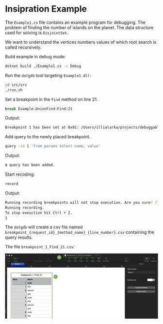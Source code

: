 # Insipration Example 

The `Example1.cs` file contains an example program for debugging. The problem of finding the number of islands on the planet. The data structure used for solving is `DisjointSet`.

We want to understand the vertices numbers values of which root search is called recursively.

Build example in debug mode:

```bash
dotnet build ./Example1.cs -c Debug
```

Run the `dotgdb` tool targeting `Example1.dll`:

```bash
cd src/srv
./run.sh
```

Set a breakpoint in the `Find` method on line 21.

```bash
break Example.UnionFind:Find:21
```

Output:
```bash
Breakpoint 1 has been set at 0x01: /Users/illialarka/projects/debuggable/FileSystem/Program.cs, line 21.
```

Add query to the newly placed breakpoint.
```bash
query -id 1 'from params select name, value'
```

Output:
```bash
A query has been added.
```

Start recoding:
```bash
record
```

Output:
```bash
Running recording breakpoints will not stop execution. Are you sure? [Y/N]Y
Running recording.
To stop exeuction hit Ctrl + Z.
1
```

The `dotgdb` will create a csv file named `breakpoint_{request_id}_{method_name}_{line_number}.csv` containing the query results.

The file `breakpoint_1_Find_21.csv`:

<p align="center">
  <img src="https://raw.githubusercontent.com/illialarka/dotgdb/main/docs/imgs/query_result1.png" alt="Query result `from params select name, value">
</p>